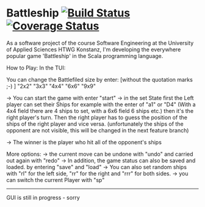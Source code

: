# Battleship [![Build Status](https://travis-ci.com/SinusP-CW90/Battleship.svg?branch=main)](https://travis-ci.com/SinusP-CW90/Battleship) [![Coverage Status](https://coveralls.io/repos/github/SinusP-CW90/Battleship/badge.svg?branch=main)](https://coveralls.io/github/SinusP-CW90/Battleship?branch=main)
As a software project of the course Software Engineering at the University of Applied Sciences 
HTWG Konstanz, I'm developing the everywhere popular game 'Battleship' in the Scala programming language.

How to Play:
In the TUI:

You can change the Battlefiled size by enter: [without the quotation marks ;-)  ]
"2x2"
"3x3"
"4x4"
"6x6"
"9x9"

-> You can start the game with enter "start"
-> in the set State first the Left player can set their Ships for example with the enter of "a1" or "D4"
(With a 4x4 field there are 4 ships to set, with a 6x6 field 6 ships etc.)
then it's the right player's turn.
Then the right player has to guess the position of the ships of the right player and vice versa.
(unfortunately the ships of the opponent are not visible, this will be changed in the next feature branch)

-> The winner is the player who hit all of the opponent's ships

More options:
-> the current move can be undone with "undo" and carried out again with "redo"
-> In addition, the game status can also be saved and loaded. by entering "save" and "load"
-> You can also set random ships with "rl" for the left side, "rr" for the right and "rrr" for both sides.
-> you can switch the current Player with "sp"

_______________________________
GUI is still in progress - sorry